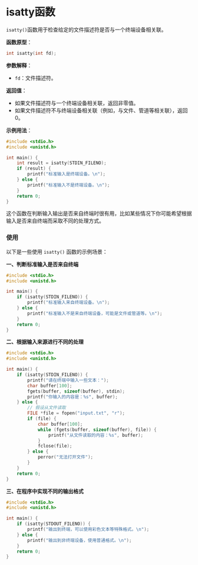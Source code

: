 # isatty函数

`isatty()`函数用于检查给定的文件描述符是否与一个终端设备相关联。

**函数原型**：

```c
int isatty(int fd);
```

**参数解释**：

* `fd`：文件描述符。

**返回值**：

* 如果文件描述符与一个终端设备相关联，返回非零值。
* 如果文件描述符不与终端设备相关联（例如，与文件、管道等相关联），返回 0。

**示例用法**：

```c
#include <stdio.h>
#include <unistd.h>

int main() {
    int result = isatty(STDIN_FILENO);
    if (result) {
        printf("标准输入是终端设备。\n");
    } else {
        printf("标准输入不是终端设备。\n");
    }
    return 0;
}
```

这个函数在判断输入输出是否来自终端时很有用，比如某些情况下你可能希望根据输入是否来自终端而采取不同的处理方式。



### 使用

以下是一些使用 `isatty()` 函数的示例场景：

**一、判断标准输入是否来自终端**

```c
#include <stdio.h>
#include <unistd.h>

int main() {
    if (isatty(STDIN_FILENO)) {
        printf("标准输入来自终端设备。\n");
    } else {
        printf("标准输入不是来自终端设备，可能是文件或管道等。\n");
    }
    return 0;
}
```

**二、根据输入来源进行不同的处理**

```c
#include <stdio.h>
#include <unistd.h>

int main() {
    if (isatty(STDIN_FILENO)) {
        printf("请在终端中输入一些文本：");
        char buffer[100];
        fgets(buffer, sizeof(buffer), stdin);
        printf("你输入的内容是：%s", buffer);
    } else {
        // 假设从文件读取
        FILE *file = fopen("input.txt", "r");
        if (file) {
            char buffer[100];
            while (fgets(buffer, sizeof(buffer), file)) {
                printf("从文件读取的内容：%s", buffer);
            }
            fclose(file);
        } else {
            perror("无法打开文件");
        }
    }
    return 0;
}
```

**三、在程序中实现不同的输出格式**

```c
#include <stdio.h>
#include <unistd.h>

int main() {
    if (isatty(STDOUT_FILENO)) {
        printf("输出到终端，可以使用彩色文本等特殊格式。\n");
    } else {
        printf("输出到非终端设备，使用普通格式。\n");
    }
    return 0;
}
```
